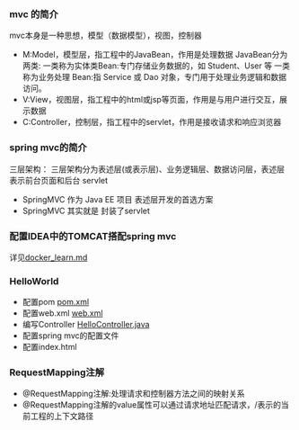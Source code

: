 ### mvc 的简介

mvc本身是一种思想，模型（数据模型），视图，控制器

- M:Model，模型层，指工程中的JavaBean，作用是处理数据 JavaBean分为两类:
  一类称为实体类Bean:专门存储业务数据的，如 Student、User 等
  一类称为业务处理 Bean:指 Service 或 Dao 对象，专门用于处理业务逻辑和数据访问。
- V:View，视图层，指工程中的html或jsp等页面，作用是与用户进行交互，展示数据
- C:Controller，控制层，指工程中的servlet，作用是接收请求和响应浏览器

### spring mvc的简介

三层架构：
三层架构分为表述层(或表示层)、业务逻辑层、数据访问层，表述层表示前台页面和后台 servlet

- SpringMVC 作为 Java EE 项目 表述层开发的首选方案
- SpringMVC 其实就是 封装了servlet

### 配置IDEA中的TOMCAT搭配spring mvc

详见[docker_learn.md](..%2F..%2Fdocker_learn%2Fdocker_learn.md)

### HelloWorld

- 配置pom [pom.xml](pom.xml)
- 配置web.xml [web.xml](src%2Fmain%2Fwebapp%2FWEB-INF%2Fweb.xml)
- 编写Controller [HelloController.java](src%2Fmain%2Fjava%2Forg%2Fgetyou123%2FHelloController.java)
- 配置spring mvc的配置文件
- 配置index.html

### RequestMapping注解

- @RequestMapping注解:处理请求和控制器方法之间的映射关系
- @RequestMapping注解的value属性可以通过请求地址匹配请求，/表示的当前工程的上下文路径



